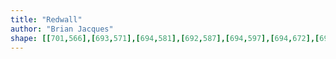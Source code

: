 ```yaml
---
title: "Redwall"
author: "Brian Jacques"
shape: [[701,566],[693,571],[694,581],[692,587],[694,597],[694,672],[696,696],[696,766],[694,817],[695,900],[697,918],[697,983],[696,1113],[694,1152],[695,1247],[693,1271],[693,1340],[691,1402],[692,1438],[689,1528],[692,1534],[694,1535],[711,1537],[778,1533],[795,1530],[801,1526],[803,1520],[804,1465],[807,1455],[808,1432],[810,1244],[809,1225],[812,1046],[812,766],[810,706],[811,585],[809,575],[804,570],[788,568],[730,566]]
---
```

